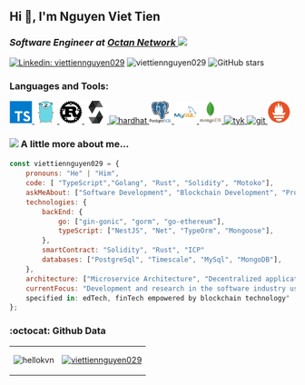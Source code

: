 <h2 align="left">Hi 👋, I'm Nguyen Viet Tien</h1>
<h3><em>Software Engineer at <a href="https://octan.network/">Octan Network <img src="https://octan.network/wp-content/uploads/2023/03/cropped-octan-logo-512-32x32.png"></a> 
</em></h3>

[![Linkedin: viettiennguyen029](https://img.shields.io/badge/-viettiennguyen029-blue?style=flat-square&logo=Linkedin&logoColor=white&link=https://www.linkedin.com/in/viettiennguyen029/)](https://www.linkedin.com/in/viettiennguyen029/)
<img src="https://komarev.com/ghpvc/?username=viettiennguyen029&label=Profile%20views&color=brightgreen&style=flat" alt="viettiennguyen029" />
![GitHub stars](https://img.shields.io/github/stars/viettiennguyen029?color=brightgreen&label=GitHub%20stars)

<h3 align="left">Languages and Tools:</h3>

<p align="left"> 
    <a href="https://www.typescriptlang.org/" target="_blank"> <img src="https://raw.githubusercontent.com/devicons/devicon/master/icons/typescript/typescript-original.svg" alt="typescript" width="40" height="40"/> </a>
    <a href="https://golang.org" target="_blank"> <img src="https://raw.githubusercontent.com/devicons/devicon/master/icons/go/go-original.svg" alt="go" width="40" height="40"/> </a>
     <a href="https://www.rust-lang.org/" target="_blank"> <img src="https://raw.githubusercontent.com/devicons/devicon/master/icons/rust/rust-plain.svg" alt="rust" width="40" height="40"/> </a>
    <a href="https://soliditylang.org/" target="_blank"> <img src="https://raw.githubusercontent.com/devicons/devicon/master/icons//solidity/solidity-original.svg" alt="solidity" width="40" height="40"/> </a>
     <a href="https://hardhat.org/" target="_blank"> <img src="https://github.com/viettiennguyen029/viettiennguyen029/assets/38419585/c0c59289-628d-4bf0-a9dc-a01bb07d65ab" alt="hardhat" width="40" height="40"/> </a>
    <a href="https://www.postgresql.org" target="_blank"> <img src="https://raw.githubusercontent.com/devicons/devicon/master/icons/postgresql/postgresql-original-wordmark.svg" alt="postgresql" width="40" height="40"/> </a> 
    <a href="https://www.mysql.com/" target="_blank"> <img src="https://raw.githubusercontent.com/devicons/devicon/master/icons/mysql/mysql-original-wordmark.svg" alt="mysql" width="40" height="40"/> </a> 
    <a href="https://www.mongodb.com/" target="_blank"> <img src="https://raw.githubusercontent.com/devicons/devicon/master/icons/mongodb/mongodb-original-wordmark.svg" alt="mongodb" width="40" height="40"/> </a>
    <a href="https://tyk.io/" target="_blank"> <img src="https://tyk.io/wp-content/themes/tyk/dist/svg/logo.svg" alt="tyk" width="40" height="40"/> </a>
    <a href="https://git-scm.com/" target="_blank"> <img src="https://www.vectorlogo.zone/logos/git-scm/git-scm-icon.svg" alt="git" width="40" height="40"/> </a>
    <a href="https://prometheus.io/" target="_blank"> <img src="https://raw.githubusercontent.com/devicons/devicon/master/icons/prometheus/prometheus-original.svg" alt="prometheus" width="40" height="40"/> </a>
</p>


### <img src="https://media.giphy.com/media/VgCDAzcKvsR6OM0uWg/giphy.gif" width="50"> A little more about me...  
```javascript
const viettiennguyen029 = {
    pronouns: "He" | "Him",
    code: [ "TypeScript","Golang", "Rust", "Solidity", "Motoko"],
    askMeAbout: ["Software Development", "Blockchain Development", "Programming Principle"],
    technologies: {
        backEnd: {
            go: ["gin-gonic", "gorm", "go-ethereum"],
            typeScript: ["NestJS", "Net", "TypeOrm", "Mongoose"],
        },
        smartContract: "Solidity", "Rust", "ICP"
        databases: ["PostgreSql", "Timescale", "MySql", "MongoDB"],
    },
    architecture: ["Microservice Architecture", "Decentralized applications", "Hexagonal Architecture"],
    currentFocus: "Development and research in the software industry using cutting-edge technologies,
    specified in: edTech, finTech empowered by blockchain technology"
};
```


### :octocat: Github Data


<table border="0">
 <tr>
    <td><p>
<img width="350px" src="https://github-readme-stats.vercel.app/api/top-langs?username=viettiennguyen029&show_icons=true&theme=tokyonight&locale=en&layout=compact&hide_border=true" alt="hellokvn" />
</p>
</td>
    <td><p> <a href="https://github.com/ryo-ma/github-profile-trophy"><img src="https://github-profile-trophy.vercel.app/?username=viettiennguyen029&title=MultiLanguage,Stars,Commit&theme=discord&row=1&column=3&margin-w=20" alt="viettiennguyen029" /></a> </p></td>
 </tr>
</table>
